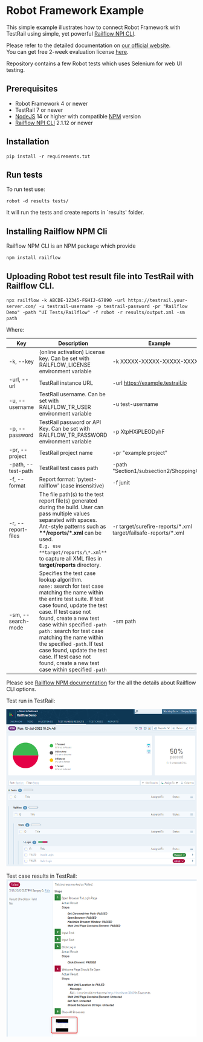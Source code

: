 # Robot Framework Example
This simple example illustrates how to connect Robot Framework with TestRail using simple, yet powerful [Railflow NPI CLI](https://www.npmjs.com/package/railflow).

Please refer to the detailed documentation on [our official website](https://docs.railflow.io/docs/robot).  
You can get free 2-week evaluation license [here](https://railflow.io/register).

Repository contains a few Robot tests which uses Selenium for web UI testing.

## Prerequisites
* Robot Framework 4 or newer
* TestRail 7 or newer
* [NodeJS](https://nodejs.org/) 14 or higher with compatible [NPM](https://www.npmjs.com/) version
* [Railflow NPI CLI](https://www.npmjs.com/package/railflow) 2.1.12 or newer

## Installation
```
pip install -r requirements.txt
```

## Run tests
To run test use:

```shell
robot -d results tests/
```

It will run the tests and create reports in `results' folder.

## Installing Railflow NPM Cli
Railflow NPM CLI is an NPM package which provide


```shell
npm install railflow
```

## Uploading Robot test result file into TestRail with Railflow CLI.

```shell
npx railflow -k ABCDE-12345-FGHIJ-67890 -url https://testrail.your-server.com/ -u testrail-username -p testrail-password -pr "Railflow Demo" -path "UI Tests/Railflow" -f robot -r results/output.xml -sm path
```

Where:

| Key                     | Description                                                                                                                                                                                                                                                                                                                                                                                                                                         | Example                                                          |
|-------------------------|-----------------------------------------------------------------------------------------------------------------------------------------------------------------------------------------------------------------------------------------------------------------------------------------------------------------------------------------------------------------------------------------------------------------------------------------------------|------------------------------------------------------------------|
| -k, --key               | (online activation) License key. Can be set with RAILFLOW_LICENSE environment variable                                                                                                                                                                                                                                                                                                                                                              | -k XXXXX-XXXXX-XXXXX-XXXXX                                       |
| -url, --url             | TestRail instance URL                                                                                                                                                                                                                                                                                                                                                                                                                               | -url https://example.testrail.io                                 |
| -u, --username          | TestRail username. Can be set with RAILFLOW_TR_USER environment variable                                                                                                                                                                                                                                                                                                                                                                            | -u test-username                                                 |
| -p, --password          | TestRail password or API Key. Can be set with RAILFLOW_TR_PASSWORD environment variable                                                                                                                                                                                                                                                                                                                                                             | -p XtpHXiPLEODyhF                                                |
| -pr, --project          | TestRail project name                                                                                                                                                                                                                                                                                                                                                                                                                               | -pr "example project"                                            |
| -path, --test-path      | TestRail test cases path                                                                                                                                                                                                                                                                                                                                                                                                                            | -path "Section1/subsection2/ShoppingCart                         |
| -f, --format            | Report format: 'pytest-railflow' (case insensitive)                                                                                                                                                                                                                                                                                                                    | -f junit                                                         |
| -r, --report-files      | The file path(s) to the test report file(s) generated during the build. User can pass multiple values separated with spaces. Ant-style patterns such as **\*\*/reports/\*.xml** can be used.<br/>`E.g. use **target/reports/\*.xml** `to capture all XML files in **target/reports** directory.                                                                                                                            | -r target/surefire-reports/\*.xml target/failsafe-reports/\*.xml |
| -sm, --search-mode      |  Specifies the test case lookup algorithm. <br/> `name:` search for test case matching the name within the entire test suite. If test case found, update the test case. If test case not found, create a new test case within specified `-path` <br/> `path:` search for test case matching the name within the specified `-path`. If test case found, update the test case. If test case not found, create a new test case within specified `-path`| -sm path                                                         |

Please see [Railflow NPM documentation](https://docs.railflow.io/cli/railflow-npm/) for the all the details about Railflow CLI options.

Test run in TestRail:

![Test results in TestRail](img/TestRail_testrun.png "Test results in Testrail")

Test case results in TestRail:
![Test results in TestRail](img/TestRail_testcase_results.png "Test results in Testrail")
